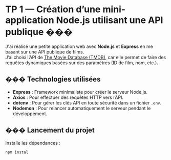 # TP 1 — Création d’une mini-application Node.js utilisant une API publique ���

J'ai réalisé une petite application web avec **Node.js** et **Express** en me basant sur une API publique de films.  
J’ai choisi l’API de [The Movie Database (TMDB)](https://developer.themoviedb.org/reference/changes-movie-list), car elle permet de faire des requêtes dynamiques basées sur des paramètres (ID de film, nom, etc.).

## ��� Technologies utilisées

- **Express** : Framework minimaliste pour créer le serveur Node.js.
- **Axios** : Pour effectuer des requêtes HTTP vers l’API.
- **dotenv** : Pour gérer les clés API en toute sécurité dans un fichier `.env`.
- **Nodemon** : Pour relancer automatiquement le serveur pendant le développement.

## ��� Lancement du projet

Installe les dépendances :

```bash
npm instal

